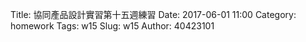 Title: 協同產品設計實習第十五週練習
Date: 2017-06-01 11:00
Category: homework
Tags: w15
Slug: w15
Author: 40423101


<!-- PELICAN_END_SUMMARY -->



